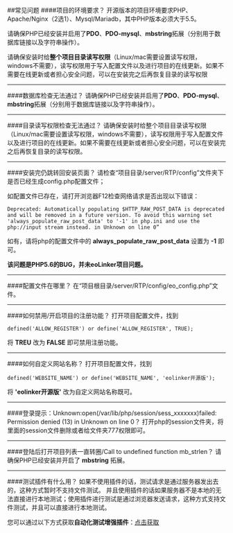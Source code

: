 ##常见问题
####项目的环境要求？
开源版本的项目环境要求PHP、Apache/Nginx（2选1）、Mysql/Mariadb，其中PHP版本必须大于5.5。

请确保PHP已经安装并启用了**PDO**、**PDO-mysql**、**mbstring**拓展（分别用于数据库链接以及字符串操作）。

请确保安装时给**整个项目目录读写权限**（Linux/mac需要设置读写权限，windows不需要），读写权限用于写入配置文件以及进行项目的在线更新。如果不需要在线更新或者担心安全问题，可以在安装完之后再恢复目录的读写权限

------------

####数据库检查无法通过？
请确保PHP已经安装并启用了**PDO**、**PDO-mysql**、**mbstring**拓展（分别用于数据库链接以及字符串操作）。

------------

####目录读写权限检查无法通过？
请确保安装时给整个项目目录读写权限（Linux/mac需要设置读写权限，windows不需要），读写权限用于写入配置文件以及进行项目的在线更新。如果不需要在线更新或者担心安全问题，可以在安装完之后再恢复目录的读写权限。

------------

####安装完仍跳转回安装页面？
请检查“项目目录/server/RTP/config”文件夹下是否已经生成config.php配置文件；

如配置文件已存在，请打开浏览器F12检查网络请求是否出现以下错误：
```
Deprecated: Automatically populating $HTTP_RAW_POST_DATA is deprecated and will be removed in a future version. To avoid this warning set 'always_populate_raw_post_data' to '-1' in php.ini and use the php://input stream instead. in Unknown on line 0”
```
如有，请将php的配置文件中的 **always_populate_raw_post_data** 设置为 **-1** 即可。

**该问题是PHP5.6的BUG，并未eoLinker项目问题。**

------------

####配置文件在哪里？
在“项目根目录/server/RTP/config/eo_config.php”文件。

------------

####如何禁用/开启项目的注册功能？
打开项目配置文件，找到
```
defined('ALLOW_REGISTER') or define('ALLOW_REGISTER', TRUE);
```
将 **TREU** 改为 **FALSE** 即可禁用注册功能。

------------

####如何自定义网站名称？
打开项目配置文件，找到
```
defined('WEBSITE_NAME') or define('WEBSITE_NAME', 'eolinker开源版');
```
将 **'eolinker开源版'** 改为自定义网站名称既可。

------------

####登录提示：Unknown:open(/var/lib/php/session/sess_xxxxxxx)failed: Permission denied (13) in Unknown on line 0？
打开php的session文件夹，将里面的session文件删除或者给文件夹777权限即可。

------------

####登陆后打开项目列表一直转圈/Call to undefined function mb_strlen？
请确保PHP已经安装并开启了 **mbstring** 拓展。

------------

####测试插件有什么用？
如果不使用插件的话，测试请求是通过服务器发出去的，这种方式暂时不支持文件测试。
并且使用插件的话如果服务器不是本地的无法直接进行本地测试；使用插件进行测试是通过浏览器发送请求，这种方式支持文件测试，并且可以直接进行本地测试。

您可以通过以下方式获取**自动化测试增强插件**：[点击获取](https://www.eolinker.com/#/plug/introduce "点击获取")